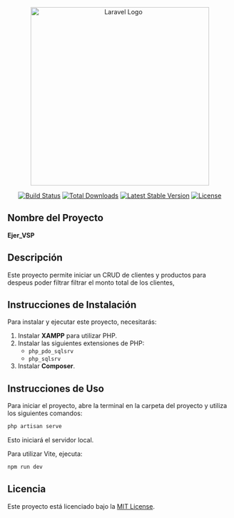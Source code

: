 <p align="center"><a href="https://laravel.com" target="_blank"><img src="https://raw.githubusercontent.com/laravel/art/master/logo-lockup/5%20SVG/2%20CMYK/1%20Full%20Color/laravel-logolockup-cmyk-red.svg" width="400" alt="Laravel Logo"></a></p>

<p align="center">
    <a href="https://github.com/laravel/framework/actions"><img src="https://github.com/laravel/framework/workflows/tests/badge.svg" alt="Build Status"></a>
    <a href="https://packagist.org/packages/laravel/framework"><img src="https://img.shields.io/packagist/dt/laravel/framework" alt="Total Downloads"></a>
    <a href="https://packagist.org/packages/laravel/framework"><img src="https://img.shields.io/packagist/v/laravel/framework" alt="Latest Stable Version"></a>
    <a href="https://packagist.org/packages/laravel/framework"><img src="https://img.shields.io/packagist/l/laravel/framework" alt="License"></a>
</p>

## Nombre del Proyecto

**Ejer_VSP**

## Descripción

Este proyecto permite iniciar un CRUD de clientes y productos para despeus poder filtrar filtrar el monto total de los clientes,

## Instrucciones de Instalación

Para instalar y ejecutar este proyecto, necesitarás:

1. Instalar **XAMPP** para utilizar PHP.
2. Instalar las siguientes extensiones de PHP:
   - `php_pdo_sqlsrv`
   - `php_sqlsrv`
3. Instalar **Composer**.

## Instrucciones de Uso

Para iniciar el proyecto, abre la terminal en la carpeta del proyecto y utiliza los siguientes comandos:

```bash
php artisan serve
```
Esto iniciará el servidor local.

Para utilizar Vite, ejecuta:

```bash
npm run dev
```

## Licencia

Este proyecto está licenciado bajo la [MIT License](https://opensource.org/licenses/MIT).